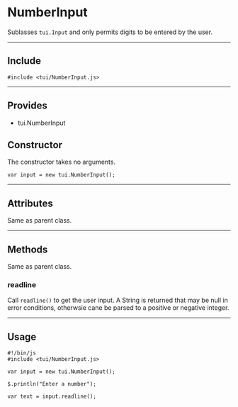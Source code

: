 # NumberInput

Sublasses `tui.Input` and only permits digits to be entered by the user.

----------------------------

## Include

`#include <tui/NumberInput.js>`

-----------------------

## Provides

* tui.NumberInput

## Constructor

The constructor takes no arguments.

    var input = new tui.NumberInput();

-----------------------

## Attributes

Same as parent class.

-----------------------

## Methods

Same as parent class.

### readline

Call `readline()` to get the user input. A String is returned that may be null in error conditions, otherwsie cane be parsed to a positive or negative integer.

-----------------------

## Usage

    #!/bin/js
    #include <tui/NumberInput.js>

    var input = new tui.NumberInput();

    $.println("Enter a number");

    var text = input.readline();
    
    
